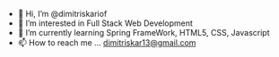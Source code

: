 - 👋 Hi, I’m @dimitriskariof
- 👀 I’m interested in Full Stack Web Development
- 🌱 I’m currently learning Spring FrameWork, HTML5, CSS, Javascript
- 📫 How to reach me ... dimitriskar13@gmail.com

<!---
dimitriskariof/dimitriskariof is a ✨ special ✨ repository because its `README.md` (this file) appears on your GitHub profile.
You can click the Preview link to take a look at your changes.
--->
